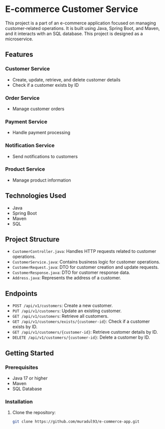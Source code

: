 # E-commerce Customer Service

This project is a part of an e-commerce application focused on managing customer-related operations. It is built using Java, Spring Boot, and Maven, and it interacts with an SQL database. This project is designed as a microservice.

## Features

### Customer Service
- Create, update, retrieve, and delete customer details
- Check if a customer exists by ID

### Order Service
- Manage customer orders

### Payment Service
- Handle payment processing

### Notification Service
- Send notifications to customers

### Product Service
- Manage product information

## Technologies Used

- Java
- Spring Boot
- Maven
- SQL

## Project Structure

- `CustomerController.java`: Handles HTTP requests related to customer operations.
- `CustomerService.java`: Contains business logic for customer operations.
- `CustomerRequest.java`: DTO for customer creation and update requests.
- `CustomerResponse.java`: DTO for customer response data.
- `Address.java`: Represents the address of a customer.

## Endpoints

- `POST /api/v1/customers`: Create a new customer.
- `PUT /api/v1/customers`: Update an existing customer.
- `GET /api/v1/customers`: Retrieve all customers.
- `GET /api/v1/customers/exists/{customer-id}`: Check if a customer exists by ID.
- `GET /api/v1/customers/{customer-id}`: Retrieve customer details by ID.
- `DELETE /api/v1/customers/{customer-id}`: Delete a customer by ID.

## Getting Started

### Prerequisites

- Java 17 or higher
- Maven
- SQL Database

### Installation

1. Clone the repository:
   ```sh
   git clone https://github.com/muradul93/e-commerce-app.git
